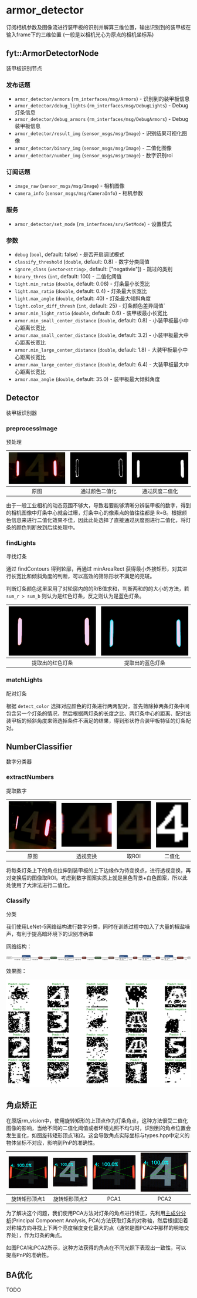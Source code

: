 # armor_detector

订阅相机参数及图像流进行装甲板的识别并解算三维位置，输出识别到的装甲板在输入frame下的三维位置 (一般是以相机光心为原点的相机坐标系)

## fyt::ArmorDetectorNode

装甲板识别节点

### 发布话题 

*  `armor_detector/armors` (`rm_interfaces/msg/Armors`) - 识别到的装甲板信息
*  `armor_detector/debug_lights` (`rm_interfaces/msg/DebugLights`) - Debug灯条信息
*  `armor_detector/debug_armors` (`rm_interfaces/msg/DebugArmors`) - Debug装甲板信息
*  `armor_detector/result_img` (`sensor_msgs/msg/Image`) - 识别结果可视化图像
*  `armor_detector/binary_img` (`sensor_msgs/msg/Image`) - 二值化图像
*  `armor_detector/number_img` (`sensor_msgs/msg/Image`) - 数字识别roi
  
### 订阅话题

*  `image_raw` (`sensor_msgs/msg/Image`) - 相机图像
*  `camera_info` (`sensor_msgs/msg/CameraInfo`) - 相机参数

### 服务

*  `armor_detector/set_mode` (`rm_interfaces/srv/SetMode`) - 设置模式
  
### 参数 

* `debug` (`bool`, default: false) - 是否开启调试模式
* `classify_threshold` (`double`, default: 0.8) - 数字分类阈值
* `ignore_class` (`vector<string>`, default: ["negativie"]) - 跳过的类别
* `binary_thres` (`int`, default: 100) - 二值化阈值
* `light.min_ratio` (`double`, default: 0.08) - 灯条最小长宽比
* `light.max_ratio` (`double`, default: 0.4) - 灯条最大长宽比
* `light.max_angle` (`double`, default: 40) - 灯条最大倾斜角度
* `light.color_diff_thresh` (`int`, default: 25) - 灯条颜色差异阈值`
* `armor.min_light_ratio` (`double`, default: 0.6) - 装甲板最小长宽比
* `armor.min_small_center_distance` (`double`, default: 0.8) - 小装甲板最小中心距离长宽比
* `armor.max_small_center_distance` (`double`, default: 3.2) - 小装甲板最大中心距离长宽比
* `armor.min_large_center_distance` (`double`, default: 1.8) - 大装甲板最小中心距离长宽比
* `armor.max_large_center_distance` (`double`, default: 6.4) - 大装甲板最大中心距离长宽比
* `armor.max_angle` (`double`, default: 35.0) - 装甲板最大倾斜角度


## Detector
装甲板识别器

### preprocessImage
预处理

| ![](docs/raw.png) | ![](docs/hsv_bin.png) | ![](docs/gray_bin.png) |
| :---------------: | :-------------------: | :--------------------: |
|       原图        |    通过颜色二值化     |     通过灰度二值化     |

由于一般工业相机的动态范围不够大，导致若要能够清晰分辨装甲板的数字，得到的相机图像中灯条中心就会过曝，灯条中心的像素点的值往往都是 R=B。根据颜色信息来进行二值化效果不佳，因此此处选择了直接通过灰度图进行二值化，将灯条的颜色判断放到后续处理中。

### findLights
寻找灯条

通过 findContours 得到轮廓，再通过 minAreaRect 获得最小外接矩形，对其进行长宽比和倾斜角度的判断，可以高效的筛除形状不满足的亮斑。

判断灯条颜色这里采用了对轮廓内的的R/B值求和，判断两和的的大小的方法，若 `sum_r > sum_b` 则认为是红色灯条，反之则认为是蓝色灯条。

| ![](docs/red.png) | ![](docs/blue.png) |
| :---------------: | :----------------: |
| 提取出的红色灯条  |  提取出的蓝色灯条  |

### matchLights
配对灯条

根据 `detect_color` 选择对应颜色的灯条进行两两配对，首先筛除掉两条灯条中间包含另一个灯条的情况，然后根据两灯条的长度之比、两灯条中心的距离、配对出装甲板的倾斜角度来筛选掉条件不满足的结果，得到形状符合装甲板特征的灯条配对。

## NumberClassifier
数字分类器

### extractNumbers
提取数字

| ![](docs/num_raw.png) | ![](docs/num_warp.png) | ![](docs/num_roi.png) | ![](docs/num_bin.png) |
| :-------------------: | :--------------------: | :-------------------: | :-------------------: |
|         原图          |        透视变换        |         取ROI         |        二值化         |

将每条灯条上下的角点拉伸到装甲板的上下边缘作为待变换点，进行透视变换，再对变换后的图像取ROI。考虑到数字图案实质上就是黑色背景+白色图案，所以此处使用了大津法进行二值化。

### Classify
分类

我们使用LeNet-5网络结构进行数字分类，同时在训练过程中加入了大量的椒盐噪声，有利于提高暗环境下的识别准确率

网络结构：

![](docs/model.svg)

效果图：

![](docs/classify.png)

## 角点矫正

在原版rm_vision中，使用旋转矩形的上顶点作为灯条角点，这种方法很受二值化图像的影响，当给不同的二值化阈值或者环境光照不均匀时，识别到的角点位置会发生变化，如图旋转矩形顶点1和2。这会导致角点实际坐标与types.hpp中定义的物体坐标不对应，影响到PnP的准确性。

| ![](docs/origin1.png) | ![](docs/origin2.png) | ![](docs/pca2.png) | ![](docs/pca1.png) |
| :-------------------: | :--------------------: | :-------------------: | :-------------------: |
|         旋转矩形顶点1          |       旋转矩形顶点2        |         PCA1         |        PCA2         |

为了解决这个问题，我们使用PCA方法对灯条的角点进行矫正，先利用[主成分分析](https://docs.opencv.org/4.x/d1/dee/tutorial_introduction_to_pca.html)(Principal Component Analysis, PCA)方法获取灯条的对称轴，然后根据沿着对称轴方向寻找上下两个亮度梯度变化最大的点（通常是图PCA2中那样的明暗交界处），作为灯条的角点。

如图PCA1和PCA2所示，这种方法获得的角点在不同光照下表现出一致性，可以提高PnP的准确性。

## BA优化

TODO